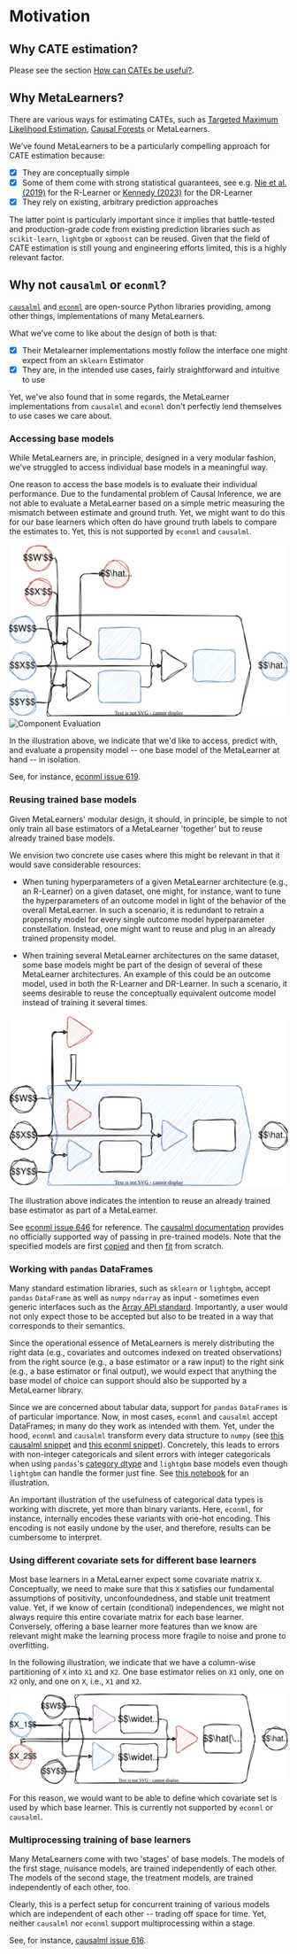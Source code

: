 # Motivation

## Why CATE estimation?

Please see the section [How can CATEs be useful?](background.md#how-can-cates-be-useful).

## Why MetaLearners?

There are various ways for estimating CATEs, such as [Targeted Maximum Likelihood Estimation](https://academic.oup.com/aje/article/185/1/65/2662306?login=false), [Causal Forests](https://arxiv.org/abs/1902.07409) or MetaLearners.

We've found MetaLearners to be a particularly compelling approach for CATE estimation because:

- [x] They are conceptually simple
- [x] Some of them come with strong statistical guarantees, see e.g. [Nie et al. (2019)](https://arxiv.org/pdf/1712.04912.pdf) for the R-Learner or [Kennedy (2023)](https://arxiv.org/abs/2004.14497) for the DR-Learner
- [x] They rely on existing, arbitrary prediction approaches

The latter point is particularly important since it implies that battle-tested and production-grade code from existing prediction libraries such as `scikit-learn`, `lightgbm` or `xgboost` can be reused. Given that the field of CATE estimation is still young and engineering efforts limited, this is a highly relevant factor.

## Why not `causalml` or `econml`?

[`causalml`](https://github.com/uber/causalml) and [`econml`](https://github.com/py-why/EconML) are open-source Python libraries providing, among other things, implementations of many MetaLearners.

What we've come to like about the design of both is that:

- [x] Their Metalearner implementations mostly follow the interface one might expect from an `sklearn` Estimator
- [x] They are, in the intended use cases, fairly straightforward and intuitive to use

Yet, we've also found that in some regards, the MetaLearner implementations from `causalml` and `econml` don't perfectly lend themselves to use cases we care about.

### Accessing base models

While MetaLearners are, in principle, designed in a very modular fashion, we've struggled to access individual base models in a meaningful way.

One reason to access the base models is to evaluate their individual performance. Due to the fundamental problem of Causal Inference, we are not able to evaluate a MetaLearner based on a simple metric measuring the mismatch between estimate and ground truth. Yet, we might want to do this for our base learners which often do have ground truth labels to compare the estimates to. Yet, this is not supported by `econml` and `causalml`.

![Component Evaluation](imgs/component_eval.drawio.svg#only-light)
![Component Evaluation](imgs/heterogeneity.svg#only-dark)

In the illustration above, we indicate that we'd like to access, predict with, and evaluate a propensity model -- one base model of the MetaLearner at hand -- in isolation.

See, for instance, [econml issue 619](https://github.com/py-why/EconML/issues/619).

### Reusing trained base models

Given MetaLearners' modular design, it should, in principle, be simple to not only train all base estimators of a MetaLearner 'together' but to reuse already trained base models.

We envision two concrete use cases where this might be relevant in that it would save considerable resources:

- When tuning hyperparameters of a given MetaLearner architecture (e.g., an R-Learner) on a given dataset, one might, for instance, want to tune the hyperparameters of an outcome model in light of the behavior of the overall MetaLearner. In such a scenario, it is redundant to retrain a propensity model for every single outcome model hyperparameter constellation. Instead, one might want to reuse and plug in an already trained propensity model.

- When training several MetaLearner architectures on the same dataset, some base models might be part of the design of several of these MetaLearner architectures. An example of this could be an outcome model, used in both the R-Learner and DR-Learner. In such a scenario, it seems desirable to reuse the conceptually equivalent outcome model instead of training it several times.

![Component Reuse](imgs/component_reuse.drawio.svg)

The illustration above indicates the intention to reuse an already trained base estimator as part of a MetaLearner.

See [econml issue 646](https://github.com/py-why/EconML/issues/646) for reference. The [causalml documentation](https://causalml.readthedocs.io/en/latest/causalml.html#causalml.inference.meta.BaseDRLearner) provides no officially supported way of passing in pre-trained models. Note that the specified models are first [copied](https://github.com/uber/causalml/blob/750e84e4916e6ec1f364bd30d5504f9b0e437f93/causalml/inference/meta/drlearner.py#L113-L132) and then [fit](https://github.com/uber/causalml/blob/750e84e4916e6ec1f364bd30d5504f9b0e437f93/causalml/inference/meta/drlearner.py#L150-L203) from scratch.

### Working with `pandas` DataFrames

Many standard estimation libraries, such as `sklearn` or `lightgbm`, accept `pandas` `DataFrame` as well as `numpy` `ndarray` as input - sometimes even generic interfaces such as the [Array API standard](https://data-apis.org/array-api/latest/purpose_and_scope.html). Importantly, a user would not only expect those to be accepted but also to be treated in a way that corresponds to their semantics.

Since the operational essence of MetaLearners is merely distributing the right data (e.g., covariates and outcomes indexed on treated observations) from the right source (e.g., a base estimator or a raw input) to the right sink (e.g., a base estimator or final output), we would expect that anything the base model of choice can support should also be supported by a MetaLearner library.

Since we are concerned about tabular data, support for `pandas` `DataFrames` is of particular importance. Now, in most cases, `econml` and `causalml` accept DataFrames; in many do they work as intended with them. Yet, under the hood, `econml` and `causalml` transform every data structure to `numpy` (see [this causalml snippet](https://github.com/uber/causalml/blob/750e84e4916e6ec1f364bd30d5504f9b0e437f93/causalml/inference/meta/drlearner.py#L101) and [this econml snippet](https://github.com/py-why/EconML/blob/ed4fe33b2ba4e047332c0951c0ed5bfe5b139788/econml/_ortho_learner.py#L747)). Concretely, this leads to errors with non-integer categoricals and silent errors with integer categoricals when using `pandas`'s [category dtype](https://pandas.pydata.org/docs/user_guide/categorical.html) and `lightgbm` base models even though `lightgbm` can handle the former just fine. See [this notebook](https://github.com/kklein/pydata_ams/blob/main/notebooks/categorical_mess.ipynb) for an illustration.

An important illustration of the usefulness of categorical data types is working with discrete, yet more than binary variants. Here, `econml`, for instance, internally encodes these variants with one-hot encoding. This encoding is not easily undone by the user, and therefore, results can be cumbersome to interpret.

### Using different covariate sets for different base learners

Most base learners in a MetaLearner expect some covariate matrix `X`. Conceptually, we need to make sure that this `X` satisfies our fundamental assumptions of positivity, unconfoundedness, and stable unit treatment value. Yet, if we know of certain (conditional) independences, we might not always require this entire covariate matrix for each base learner. Conversely, offering a base learner more features than we know are relevant might make the learning process more fragile to noise and prone to overfitting.

In the following illustration, we indicate that we have a column-wise partitioning of `X` into `X1` and `X2`. One base estimator relies on `X1` only, one on `X2` only, and one on `X`, i.e., `X1` and `X2`.

![Covariate Sets](imgs/covariate_sets.drawio.svg)

For this reason, we would want to be able to define which covariate set is used by which base learner. This is currently not supported by `econml` or `causalml`.

### Multiprocessing training of base learners

Many MetaLearners come with two 'stages' of base models. The models of the first stage, nuisance models, are trained independently of each other. The models of the second stage, the treatment models, are trained independently of each other, too.

Clearly, this is a perfect setup for concurrent training of various models which are independent of each other -- trading off space for time. Yet, neither `causalml` nor `econml` support multiprocessing within a stage.

See, for instance, [causalml issue 616](https://github.com/uber/causalml/issues/616).
